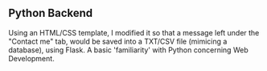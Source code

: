 ﻿## Python Backend
Using an HTML/CSS template, I modified it so that a message left under the "Contact me" tab, would be saved into a TXT/CSV file (mimicing a database), using Flask. A basic 'familiarity' with Python concerning Web Development.
